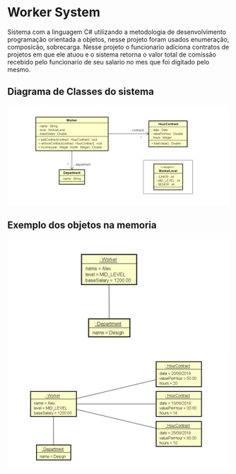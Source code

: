 # Worker System
Sistema com a linguagem C# utilizando a metodologia de desenvolvimento programação orientada a objetos, nesse projeto foram usados enumeração, composicão, sobrecarga. Nesse projeto o funcionario adiciona contratos de projetos em que ele atuou e o sistema retorna o valor total de comissão recebido pelo funcionario de seu salario no mes que foi digitado pelo mesmo.

## Diagrama de Classes do sistema
![](https://github.com/DiegoLins10/Worker/blob/master/UML.png)

## Exemplo dos objetos na memoria
![](https://github.com/DiegoLins10/Worker/blob/master/uml1.png)
![](https://github.com/DiegoLins10/Worker/blob/master/uml2.png)
